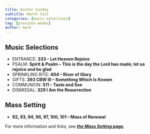 ```yaml
---
title: Easter Sunday
subtitle: March 31st 
categories: [music-selections]
tag: [previous-weeks]
author: mark
---
```


## Music Selections

- ENTRANCE: **333 – Let Heaven Rejoice**
- PSALM: **Spirit & Psalm – This is the day the Lord has made; let us rejoice and be glad**
- SPRINKLING RITE: **404 – River of Glory**
- GIFTS: **393 CBW III – Something Which Is Known**
- COMMUNION: **511 – Taste and See**
- DISMISSAL: **329 I Am the Resurrection**

## Mass Setting

- **92, 93, 94, 96, 97, 100, 101 – Mass of Renewal**

For more information and links, see _**[the Mass Setting page](/mass-setting/)**_.
